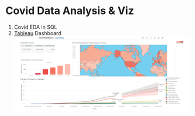 # Covid Data Analysis & Viz
1. Covid EDA in SQL
2. [Tableau](https://public.tableau.com/app/profile/jordan.fabia/viz/CovidDashboard_16876205375510/Dashboard1) Dashboard
![](https://github.com/DAjordanF/CovidDataAnalysis/blob/main/images/Covid%20Dashboard%20.png)
